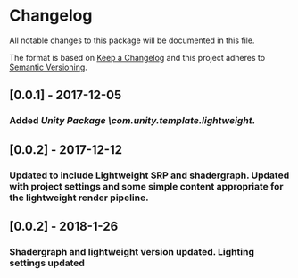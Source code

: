 # Changelog
All notable changes to this package will be documented in this file.

The format is based on [Keep a Changelog](http://keepachangelog.com/en/1.0.0/)
and this project adheres to [Semantic Versioning](http://semver.org/spec/v2.0.0.html).

## [0.0.1] - 2017-12-05

### Added *Unity Package \com.unity.template.lightweight*.

## [0.0.2] - 2017-12-12

### Updated to include Lightweight SRP and shadergraph. Updated with project settings and some simple content appropriate for the lightweight render pipeline.

## [0.0.2] - 2018-1-26

### Shadergraph and lightweight version updated. Lighting settings updated


